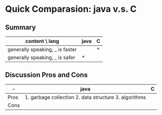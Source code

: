 # Quick Comparasion: java v.s. C
## Summary
content \ lang | java | C
---------------|------|---
generally speaking, _ is faster | | *
generally speaking, _ is safer | * |

## Discussion Pros and Cons
-| java | C
-|------|---
Pros| 1. garbage collection 2. data structure 3. algorithms |
Cons| |
